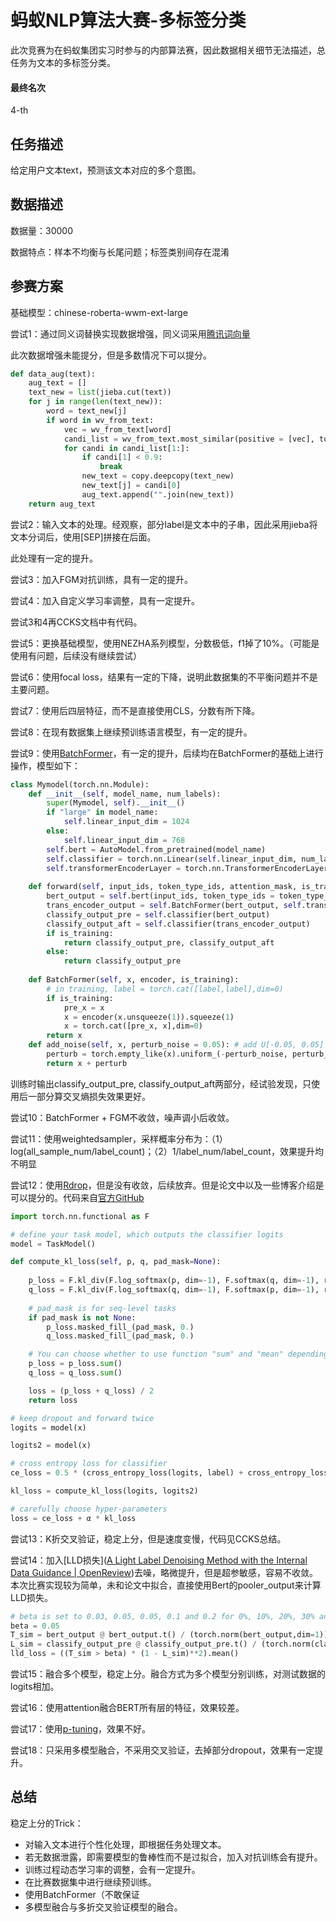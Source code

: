 # 蚂蚁NLP算法大赛-多标签分类

此次竞赛为在蚂蚁集团实习时参与的内部算法赛，因此数据相关细节无法描述，总任务为文本的多标签分类。

#### 最终名次

4-th

## 任务描述

给定用户文本text，预测该文本对应的多个意图。

## 数据描述

数据量：30000

数据特点：样本不均衡与长尾问题；标签类别间存在混淆

## 参赛方案

基础模型：chinese-roberta-wwm-ext-large

尝试1：通过同义词替换实现数据增强，同义词采用[腾讯词向量](https://ai.tencent.com/ailab/nlp/en/embedding.html)

此次数据增强未能提分，但是多数情况下可以提分。

```python
def data_aug(text):
    aug_text = []
    text_new = list(jieba.cut(text))
    for j in range(len(text_new)):
        word = text_new[j]
        if word in wv_from_text:
            vec = wv_from_text[word]
            candi_list = wv_from_text.most_similar(positive = [vec], topn = 3)
            for candi in candi_list[1:]:
                if candi[1] < 0.9:
                    break
                new_text = copy.deepcopy(text_new)
                new_text[j] = candi[0]
                aug_text.append("".join(new_text))
    return aug_text
```

尝试2：输入文本的处理。经观察，部分label是文本中的子串，因此采用jieba将文本分词后，使用[SEP]拼接在后面。

此处理有一定的提升。

尝试3：加入FGM对抗训练，具有一定的提升。

尝试4：加入自定义学习率调整，具有一定提升。

尝试3和4再CCKS文档中有代码。

尝试5：更换基础模型，使用NEZHA系列模型，分数极低，f1掉了10%。（可能是使用有问题，后续没有继续尝试）

尝试6：使用focal loss，结果有一定的下降，说明此数据集的不平衡问题并不是主要问题。

尝试7：使用后四层特征，而不是直接使用CLS，分数有所下降。

尝试8：在现有数据集上继续预训练语言模型，有一定的提升。

尝试9：使用[BatchFormer](https://arxiv.org/abs/2203.01522)，有一定的提升，后续均在BatchFormer的基础上进行操作，模型如下：

```python
class Mymodel(torch.nn.Module):
    def __init__(self, model_name, num_labels):
        super(Mymodel, self).__init__()
        if "large" in model_name:
            self.linear_input_dim = 1024
        else:
            self.linear_input_dim = 768
        self.bert = AutoModel.from_pretrained(model_name)
        self.classifier = torch.nn.Linear(self.linear_input_dim, num_labels)
        self.transformerEncoderLayer = torch.nn.TransformerEncoderLayer(d_model = self.linear_input_dim, nhead = 4, dim_feedforward = self.linear_input_dim, dropout=0.3)
    
    def forward(self, input_ids, token_type_ids, attention_mask, is_training):
        bert_output = self.bert(input_ids, token_type_ids = token_type_ids, attention_mask = attention_mask).pooler_output
        trans_encoder_output = self.BatchFormer(bert_output, self.transformerEncoderLayer, is_training = is_training)
        classify_output_pre = self.classifier(bert_output)
        classify_output_aft = self.classifier(trans_encoder_output)
        if is_training:
            return classify_output_pre, classify_output_aft
        else:
            return classify_output_pre
        
    def BatchFormer(self, x, encoder, is_training):
        # in training, label = torch.cat([label,label],dim=0)
        if is_training:
            pre_x = x
            x = encoder(x.unsqueeze(1)).squeeze(1)
            x = torch.cat([pre_x, x],dim=0)
        return x
    def add_noise(self, x, perturb_noise = 0.05): # add U[-0.05, 0.05] noise to imporve model, self.add_noise(classify_output_pre)
        perturb = torch.empty_like(x).uniform_(-perturb_noise, perturb_noise)
        return x + perturb
```

训练时输出classify_output_pre, classify_output_aft两部分，经试验发现，只使用后一部分算交叉熵损失效果更好。

尝试10：BatchFormer + FGM不收敛，噪声调小后收敛。

尝试11：使用weightedsampler，采样概率分布为：（1）log(all_sample_num/label_count)；（2）1/label_num/label_count，效果提升均不明显

尝试12：使用[Rdrop](https://arxiv.org/abs/2106.14448)，但是没有收敛，后续放弃。但是论文中以及一些博客介绍是可以提分的。代码来自[官方GitHub](https://github.com/dropreg/R-Drop)

```python
import torch.nn.functional as F

# define your task model, which outputs the classifier logits
model = TaskModel()

def compute_kl_loss(self, p, q, pad_mask=None):
    
    p_loss = F.kl_div(F.log_softmax(p, dim=-1), F.softmax(q, dim=-1), reduction='none')
    q_loss = F.kl_div(F.log_softmax(q, dim=-1), F.softmax(p, dim=-1), reduction='none')
    
    # pad_mask is for seq-level tasks
    if pad_mask is not None:
        p_loss.masked_fill_(pad_mask, 0.)
        q_loss.masked_fill_(pad_mask, 0.)

    # You can choose whether to use function "sum" and "mean" depending on your task
    p_loss = p_loss.sum()
    q_loss = q_loss.sum()

    loss = (p_loss + q_loss) / 2
    return loss

# keep dropout and forward twice
logits = model(x)

logits2 = model(x)

# cross entropy loss for classifier
ce_loss = 0.5 * (cross_entropy_loss(logits, label) + cross_entropy_loss(logits2, label))

kl_loss = compute_kl_loss(logits, logits2)

# carefully choose hyper-parameters
loss = ce_loss + α * kl_loss
```

尝试13：K折交叉验证，稳定上分，但是速度变慢，代码见CCKS总结。

尝试14：加入[LLD损失]([A Light Label Denoising Method with the Internal Data Guidance | OpenReview](https://openreview.net/forum?id=cfpUdeozplN))去噪，略微提升，但是超参敏感，容易不收敛。本次比赛实现较为简单，未和论文中拟合，直接使用Bert的pooler_output来计算LLD损失。

```python
# beta is set to 0.03, 0.05, 0.05, 0.1 and 0.2 for 0%, 10%, 20%, 30% and 40% noisy rate respectively.
beta = 0.05
T_sim = bert_output @ bert_output.t() / (torch.norm(bert_output,dim=1))**2
L_sim = classify_output_pre @ classify_output_pre.t() / (torch.norm(classify_output_pre,dim=1))**2
lld_loss = ((T_sim > beta) * (1 - L_sim)**2).mean()
```

尝试15：融合多个模型，稳定上分。融合方式为多个模型分别训练，对测试数据的logits相加。

尝试16：使用attention融合BERT所有层的特征，效果较差。

尝试17：使用[p-tuning](https://arxiv.org/abs/2110.07602)，效果不好。

尝试18：只采用多模型融合，不采用交叉验证，去掉部分dropout，效果有一定提升。

## 总结

稳定上分的Trick：

- 对输入文本进行个性化处理，即根据任务处理文本。
- 若无数据泄露，即需要模型的鲁棒性而不是过拟合，加入对抗训练会有提升。
- 训练过程动态学习率的调整，会有一定提升。
- 在比赛数据集中进行继续预训练。
- 使用BatchFormer（不敢保证
- 多模型融合与多折交叉验证模型的融合。